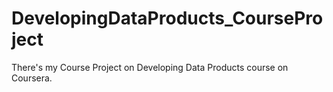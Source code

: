 # DevelopingDataProducts_CourseProject
There's my Course Project on Developing Data Products course on Coursera.
